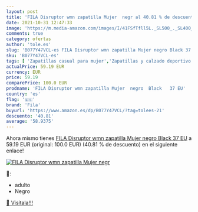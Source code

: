 ```yaml
---
layout: post
title: 'FILA Disruptor wmn zapatilla Mujer  negr al 40.81 % de descuento'
date: 2021-10-31 12:47:33
image: 'https://m.media-amazon.com/images/I/41FSfTfll5L._SL500_._SL400_.jpg'
comments: true
category: ofertas
author: 'tole.es'
slug: 'B077Y47VCL-es FILA Disruptor wmn zapatilla Mujer negro Black 37 EU'
sku: 'B077Y47VCL-es'
tags: [ 'Zapatillas casual para mujer','Zapatillas y calzado deportivo para mujer','Zapatos','Zapatos para mujer','Zapatos y complementos','fila','zapatilla', ]
actualPrice: 59.19 EUR
currency: EUR
price: 59.19
comparePrice: 100.0 EUR
prodname: 'FILA Disruptor wmn zapatilla Mujer  negro  Black   37 EU'
country: 'es'
flag: '🇪🇸'
brand: 'Fila'
buyurl: 'https://www.amazon.es/dp/B077Y47VCL/?tag=tolees-21'
descuento: '40.81'
average: '58.9375'
---
```


Ahora mismo tienes [FILA Disruptor wmn zapatilla Mujer  negro  Black   37 EU](https://www.amazon.es/dp/B077Y47VCL/?tag=tolees-21) a 59.19 EUR (original: 100.0 EUR) (40.81 %  de descuento) en el siguiente enlace!

[![FILA Disruptor wmn zapatilla Mujer  negr](https://m.media-amazon.com/images/I/41FSfTfll5L._SL500_._SL400_.jpg)](https://www.amazon.es/dp/B077Y47VCL/?tag=tolees-21)

🔎:

- adulto
- Negro

[🛒 Visítala!!!](https://www.amazon.es/dp/B077Y47VCL/?tag=tolees-21)
